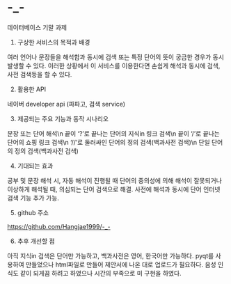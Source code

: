 # -_-
데이터베이스 기말 과제

1. 구상한 서비스의 목적과 배경

  여러 언어나 문장들을 해석함과 동시에 검색 또는 특정 단어의 뜻이 궁금한 경우가 동시 발생할 수 있다. 이러한 상황에서 이 서비스를 이용한다면 손쉽게 해석과 동시에 검색, 사전 검색등을 할   수 있다.

2. 활용한 API

  네이버 developer api (파파고, 검색 service)

3. 제공되는 주요 기능과 동작 시나리오

  문장 또는 단어 해석\n
  끝이 ‘?’로 끝나는 단어의 지식in 링크 검색\n
  끝이 ‘/’로 끝나는 단어의 쇼핑 링크 검색\n
  ‘//’로 둘러싸인 단어의 정의 검색(백과사전 검색)\n
  단일 단어의 정의 검색(백과사전 검색)

4. 기대되는 효과

  공부 및 문장 해석 시, 자동 해석이 진행될 때 단어의 중의성에 의해 해석이 잘못되거나 이상하게 해석될 때, 의심되는 단어 검색으로 해결.
  사전에 해석과 동시에 단어 인터넷 검색 기능 추가 가능.

5. github 주소

  https://github.com/Hangjae1999/-_-

6. 추후 개선할 점

  아직 지식in 검색은 단어만 가능하고, 백과사전은 영어, 한국어만 가능하다.
  pyqt를 사용하여 만들었으나 html파일로 만들어 제안서에 나온 대로 업로드가 필요하다.
  음성 인식도 같이 되게끔 하려고 하였으나 시간의 부족으로 미 구현을 하였다.
